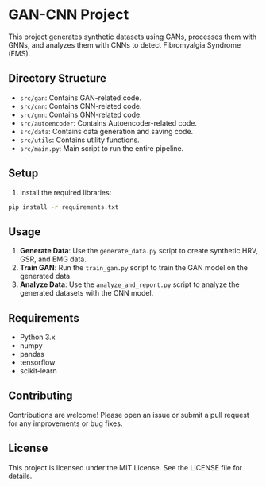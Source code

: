 # GAN-CNN Project

This project generates synthetic datasets using GANs, processes them with GNNs, and analyzes them with CNNs to detect Fibromyalgia Syndrome (FMS).

## Directory Structure

- `src/gan`: Contains GAN-related code.
- `src/cnn`: Contains CNN-related code.
- `src/gnn`: Contains GNN-related code.
- `src/autoencoder`: Contains Autoencoder-related code.
- `src/data`: Contains data generation and saving code.
- `src/utils`: Contains utility functions.
- `src/main.py`: Main script to run the entire pipeline.

## Setup

1. Install the required libraries:

```bash
pip install -r requirements.txt
```

## Usage

1. **Generate Data**: Use the `generate_data.py` script to create synthetic HRV, GSR, and EMG data.
2. **Train GAN**: Run the `train_gan.py` script to train the GAN model on the generated data.
3. **Analyze Data**: Use the `analyze_and_report.py` script to analyze the generated datasets with the CNN model.

## Requirements

- Python 3.x
- numpy
- pandas
- tensorflow
- scikit-learn

## Contributing

Contributions are welcome! Please open an issue or submit a pull request for any improvements or bug fixes.

## License

This project is licensed under the MIT License. See the LICENSE file for details.